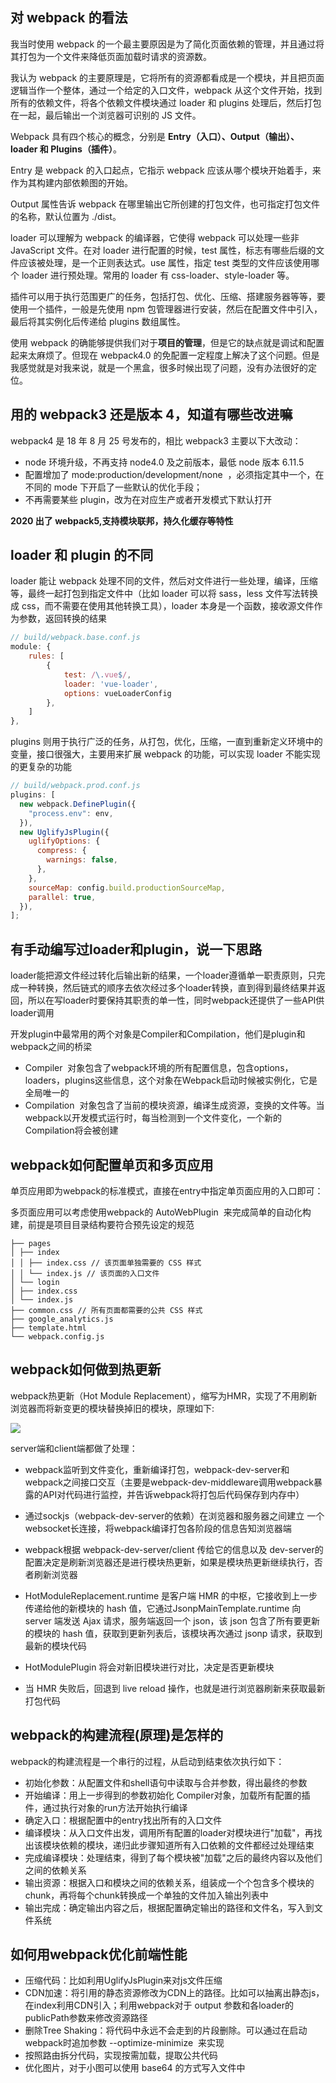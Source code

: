 ## 对 webpack 的看法

我当时使用 webpack 的一个最主要原因是为了简化页面依赖的管理，并且通过将其打包为一个文件来降低页面加载时请求的资源数。

我认为 webpack 的主要原理是，它将所有的资源都看成是一个模块，并且把页面逻辑当作一个整体，通过一个给定的入口文件，webpack 从这个文件开始，找到所有的依赖文件，将各个依赖文件模块通过 loader 和 plugins 处理后，然后打包在一起，最后输出一个浏览器可识别的 JS 文件。

Webpack 具有四个核心的概念，分别是 **Entry（入口）、Output（输出）、loader 和 Plugins（插件）**。

Entry 是 webpack 的入口起点，它指示 webpack 应该从哪个模块开始着手，来作为其构建内部依赖图的开始。

Output 属性告诉 webpack 在哪里输出它所创建的打包文件，也可指定打包文件的名称，默认位置为 ./dist。

loader 可以理解为 webpack 的编译器，它使得 webpack 可以处理一些非 JavaScript 文件。在对 loader 进行配置的时候，test 属性，标志有哪些后缀的文件应该被处理，是一个正则表达式。use 属性，指定 test 类型的文件应该使用哪个 loader 进行预处理。常用的 loader 有 css-loader、style-loader 等。

插件可以用于执行范围更广的任务，包括打包、优化、压缩、搭建服务器等等，要使用一个插件，一般是先使用 npm 包管理器进行安装，然后在配置文件中引入，最后将其实例化后传递给 plugins 数组属性。

使用 webpack 的确能够提供我们对于**项目的管理**，但是它的缺点就是调试和配置起来太麻烦了。但现在 webpack4.0 的免配置一定程度上解决了这个问题。但是我感觉就是对我来说，就是一个黑盒，很多时候出现了问题，没有办法很好的定位。

## 用的 webpack3 还是版本 4，知道有哪些改进嘛

webpack4 是 18 年 8 月 25 号发布的，相比 webpack3 主要以下大改动：

- node 环境升级，不再支持 node4.0 及之前版本，最低 node 版本 6.11.5
- 配置增加了 mode:production/development/none  ，必须指定其中一个，在不同的 mode 下开启了一些默认的优化手段；
- 不再需要某些 plugin，改为在对应生产或者开发模式下默认打开

**2020 出了 webpack5,支持模块联邦，持久化缓存等特性**

## loader 和 plugin 的不同

loader 能让 webpack 处理不同的文件，然后对文件进行一些处理，编译，压缩等，最终一起打包到指定文件中（比如 loader 可以将 sass，less 文件写法转换成 css，而不需要在使用其他转换工具），loader 本身是一个函数，接收源文件作为参数，返回转换的结果

```js
// build/webpack.base.conf.js
module: {
    rules: [
        {
            test: /\.vue$/,
            loader: 'vue-loader',
            options: vueLoaderConfig
        },
    ]
},
```

plugins 则用于执行广泛的任务，从打包，优化，压缩，一直到重新定义环境中的变量，接口很强大，主要用来扩展 webpack 的功能，可以实现 loader 不能实现的更复杂的功能

```js
// build/webpack.prod.conf.js
plugins: [
  new webpack.DefinePlugin({
    "process.env": env,
  }),
  new UglifyJsPlugin({
    uglifyOptions: {
      compress: {
        warnings: false,
      },
    },
    sourceMap: config.build.productionSourceMap,
    parallel: true,
  }),
];
```

## 有手动编写过loader和plugin，说一下思路

loader能把源文件经过转化后输出新的结果，一个loader遵循单一职责原则，只完成一种转换，然后链式的顺序去依次经过多个loader转换，直到得到最终结果并返回，所以在写loader时要保持其职责的单一性，同时webpack还提供了一些API供loader调用

开发plugin中最常用的两个对象是Compiler和Compilation，他们是plugin和webpack之间的桥梁

+ Compiler  对象包含了webpack环境的所有配置信息，包含options，loaders，plugins这些信息，这个对象在Webpack启动时候被实例化，它是全局唯一的
+ Compilation  对象包含了当前的模块资源，编译生成资源，变换的文件等。当webpack以开发模式运行时，每当检测到一个文件变化，一个新的Compilation将会被创建

## webpack如何配置单页和多页应用

单页应用即为webpack的标准模式，直接在entry中指定单页面应用的入口即可：

多页面应用可以考虑使用webpack的 AutoWebPlugin  来完成简单的自动化构建，前提是项目目录结构要符合预先设定的规范

```
├── pages 
│ ├── index 
│ │ ├── index.css // 该页面单独需要的 CSS 样式 
│ │ └── index.js // 该页面的入口文件 
│ └── login 
│ ├── index.css 
│ └── index.js 
├── common.css // 所有页面都需要的公共 CSS 样式 
├── google_analytics.js 
├── template.html 
└── webpack.config.js 
```

## webpack如何做到热更新

webpack热更新（Hot Module Replacement），缩写为HMR，实现了不用刷新浏览器而将新变更的模块替换掉旧的模块，原理如下:

![](../../.vuepress/public/HMR.png)

server端和client端都做了处理：

+ webpack监听到文件变化，重新编译打包，webpack-dev-server和webpack之间接口交互（主要是webpack-dev-middleware调用webpack暴露的API对代码进行监控，并告诉webpack将打包后代码保存到内存中）

+ 通过sockjs（webpack-dev-server的依赖）在浏览器和服务器之间建立 一个 websocket长连接，将webpack编译打包各阶段的信息告知浏览器端

+ webpack根据 webpack-dev-server/client 传给它的信息以及 dev-server的配置决定是刷新浏览器还是进⾏模块热更新，如果是模块热更新继续执行，否者刷新浏览器

+ HotModuleReplacement.runtime 是客户端 HMR 的中枢，它接收到上⼀步传递给他的新模块的 hash 值，它通过JsonpMainTemplate.runtime 向 server 端发送 Ajax 请求，服务端返回⼀个 json，该 json 包含了所有要更新的模块的 hash 值，获取到更新列表后，该模块再次通过 jsonp 请求，获取到最新的模块代码

+ HotModulePlugin 将会对新旧模块进⾏对⽐，决定是否更新模块

+ 当 HMR 失败后，回退到 live reload 操作，也就是进⾏浏览器刷新来获取最新打包代码

## webpack的构建流程(原理)是怎样的

webpack的构建流程是一个串行的过程，从启动到结束依次执行如下：

+ 初始化参数：从配置文件和shell语句中读取与合并参数，得出最终的参数
+ 开始编译：用上一步得到的参数初始化 Compiler对象，加载所有配置的插件，通过执行对象的run方法开始执行编译
+ 确定入口：根据配置中的entry找出所有的入口文件
+ 编译模块：从入口文件出发，调用所有配置的loader对模块进行"加载"，再找出该模块依赖的模块，递归此步骤知道所有入口依赖的文件都经过处理结束
+ 完成编译模块：处理结束，得到了每个模块被"加载"之后的最终内容以及他们之间的依赖关系
+ 输出资源：根据入口和模块之间的依赖关系，组装成一个个包含多个模块的chunk，再将每个chunk转换成一个单独的文件加入输出列表中
+ 输出完成：确定输出内容之后，根据配置确定输出的路径和⽂件名，写⼊到⽂件系统

## 如何用webpack优化前端性能

+ 压缩代码：比如利用UglifyJsPlugin来对js文件压缩
+ CDN加速：将引用的静态资源修改为CDN上的路径。比如可以抽离出静态js，在index利用CDN引入；利⽤webpack对于 output 参数和各loader的publicPath参数来修改资源路径
+ 删除Tree Shaking：将代码中永远不会走到的片段删除。可以通过在启动webpack时追加参数 --optimize-minimize  来实现
+ 按照路由拆分代码，实现按需加载，提取公共代码
+ 优化图片，对于小图可以使用 base64 的方式写入文件中